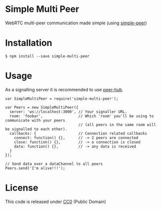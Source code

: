 # Simple Multi Peer

WebRTC multi-peer communication made simple (using [simple-peer](https://github.com/feross/simple-peer))

# Installation
```
$ npm install --save simple-multi-peer
```

# Usage

As a signalling server it is recommended to use [peer-hub](https://github.com/nihey/node-peer-hub).

```
var SimpleMultiPeer = require('simple-multi-peer');

var Peers = new SimpleMultiPeer({
  server: 'ws://localhost:3000', // Your signaller URL.
  room: 'foobar',                // Which 'room' you'll be using to communicate with your peers
                                 // (all peers in the same room will be signalled to each other).
  callbacks: {                   // Connection related callbacks
    connect: function() {},      // -> 2 peers are connected
    close: function() {},        // -> a connection is closed
    data: function() {},         // -> any data is received
  }
});

// Send data over a dataChannel to all peers
Peers.send('I'm alive!!!');
```

# License

This code is released under
[CC0](http://creativecommons.org/publicdomain/zero/1.0/) (Public Domain)
